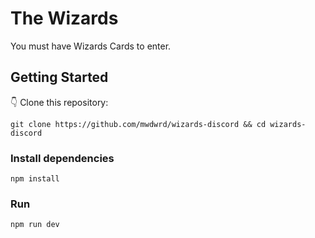# The Wizards

You must have Wizards Cards to enter.

## Getting Started

👇 Clone this repository:

`git clone https://github.com/mwdwrd/wizards-discord && cd wizards-discord`

### Install dependencies

`npm install`

### Run

`npm run dev`
